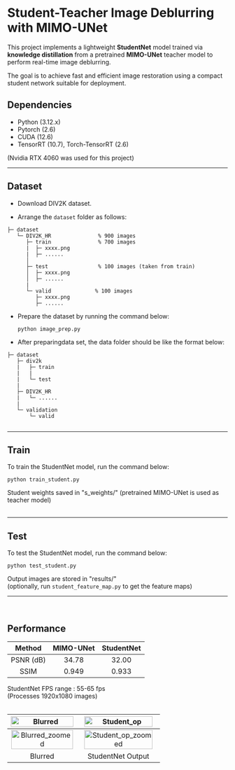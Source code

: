 # Student-Teacher Image Deblurring with MIMO-UNet

This project implements a lightweight **StudentNet** model trained via **knowledge distillation** from a pretrained **MIMO-UNet** teacher model to perform real-time image deblurring.  

The goal is to achieve fast and efficient image restoration using a compact student network suitable for deployment.  


## Dependencies
- Python (3.12.x)
- Pytorch (2.6)
- CUDA (12.6)
- TensorRT (10.7), Torch-TensorRT (2.6)
  
(Nvidia RTX 4060 was used for this project)  

---
## Dataset

- Download DIV2K dataset.

- Arrange the ```dataset``` folder as follows:

```
├─ dataset
   └─ DIV2K_HR               % 900 images
      ├─ train               % 700 images   
      |  ├─ xxxx.png
      |  ├─ ......
      │
      ├─ test                % 100 images (taken from train)
      │  ├─ xxxx.png
      │  ├─ ......
      |
      └─ valid              % 100 images
         ├─ xxxx.png
         ├─ ......

```

- Prepare the dataset by running the command below:

   ```python image_prep.py ```

- After preparingdata set, the data folder should be like the format below:

```
├─ dataset
   ├─ div2k
   |   ├─ train
   |   |
   |   └─ test
   |
   ├─ DIV2K_HR
   |   └─ ......
   |
   └─ validation
       └─ valid              
    
```
---
## Train

To train the StudentNet model, run the command below:

   ```python train_student.py ```

Student weights saved in "s_weights/" (pretrained MIMO-UNet is used as teacher model)  
<br>

---

## Test

To test the StudentNet model, run the command below:

``` python test_student.py ```

Output images are stored in "results/"  
(optionally, run ```student_feature_map.py``` to get the feature maps)
<br>

---
<br>

## Performance  

|   Method    | MIMO-UNet | StudentNet | 
| :---------: | :-------: | :--------: | 
|  PSNR (dB)  |   34.78   |   32.00    | 
|    SSIM     |   0.949   |   0.933    |  

StudentNet FPS range : 55-65 fps    
(Processes 1920x1080 images)  
<br>  

| <img width='100%' alt="Blurred" src="https://github.com/user-attachments/assets/861eeb8b-9719-4b04-8fdc-944870851207" /> |<img width="95%" alt="Student_op" src="https://github.com/user-attachments/assets/e799aba0-88c7-4634-99b2-779819b8c66e" /> | 
| :--: | :--: | 
| <img width='99%' alt="Blurred_zoomed" src="https://github.com/user-attachments/assets/463dd50c-5ae9-4a77-8916-da2677bb1201" /> | <img width='95%' alt="Student_op_zoomed" src="https://github.com/user-attachments/assets/819c28be-4469-40dd-bf00-47ae8c96b7fe" /> | 
| Blurred | StudentNet Output | 
